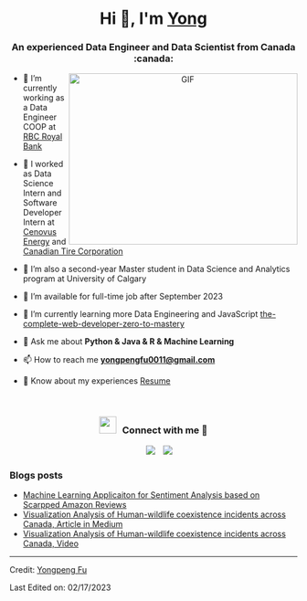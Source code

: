 
<!--
**YongpengFu/YongpengFu** is a ✨ _special_ ✨ repository because its `README.md` (this file) appears on your GitHub profile.

Here are some ideas to get you started:

- 🔭 I’m currently working on ...
- 🌱 I’m currently learning ...
- 👯 I’m looking to collaborate on ...
- 🤔 I’m looking for help with ...
- 💬 Ask me about ...
- 📫 How to reach me: ...
- 😄 Pronouns: ...
- ⚡ Fun fact: ...
-->

<h1 align="center">Hi 👋, I'm <a href="https://github.com/YongpengFu" target="blank">
Yong</a></h1>
<h3 align="center">An experienced Data Engineer and Data Scientist from Canada :canada:</h3>

<!--
<p align="left"> <img src="https://komarev.com/ghpvc/?username=100rabhcsmc&label=Profile%20views&color=0e75b6&style=flat" alt="100rabhcsmc" /> </p>
-->

<!--
<p align="left"> <a href="https://twitter.com/100rabhcsmc" target="blank"><img src="https://img.shields.io/twitter/follow/100rabhcsmc?logo=twitter&style=for-the-badge" alt="100rabhcsmc" /></a> </p>
-->

<a target="_blank" align="center">
  <img align="right" top="500" height="300" width="400" alt="GIF" src="https://media.giphy.com/media/SWoSkN6DxTszqIKEqv/giphy.gif">
</a>

- 🔭 I’m currently working as a Data Engineer COOP at <a href="https://www.rbcroyalbank.com/personal.html" target="blank">RBC Royal Bank</a>

- 🔭 I worked as Data Science Intern and Software Developer Intern at <a href="https://www.cenovus.com/" target="blank">Cenovus Energy</a> and <a href="https://corp.canadiantire.ca/English/home/default.aspx" target="blank">Canadian Tire Corporation</a>

- 🌱 I’m also a second-year Master student in Data Science and Analytics program at University of Calgary

- 🤝 I’m available for full-time job after September 2023

- 🌱 I’m currently learning more Data Engineering and JavaScript <a href="https://www.udemy.com/course/the-complete-web-developer-zero-to-mastery/learn/lecture/8670690?start=0#overview" target="blank">the-complete-web-developer-zero-to-mastery</a>

- 💬 Ask me about **Python & Java & R & Machine Learning**

- 📫 How to reach me **yongpengfu0011@gmail.com**

- 📄 Know about my experiences <a href="https://github.com/YongpengFu/Resume/blob/master/RESUME_YONGPENG_FU.pdf" target="blank">Resume</a>
<br/>
<h3 align="center" > <img src="https://media.giphy.com/media/iY8CRBdQXODJSCERIr/giphy.gif" width="30" height="30" style="margin-right: 10px;">Connect with me 🤝 </h3>

<p align="center">

 <div align="center"  class="icons-social" style="margin-left: 10px;">
        <a style="margin-left: 10px;"  target="_blank" href="[https://www.linkedin.com/in/saurabhmchavan/](https://www.linkedin.com/in/yongpeng-fu/)">
			<img src="https://img.icons8.com/doodle/40/000000/linkedin--v2.png"></a>
        <a style="margin-left: 10px;" target="_blank" href="https://github.com/YongpengFu">
		<img src="https://img.icons8.com/doodle/40/000000/github--v1.png"></a>
      </div>

</p>

### Blogs posts

<!-- BLOG-POST-LIST:START -->
- [Machine Learning Applicaiton for Sentiment Analysis based on Scarpped Amazon Reviews](https://lnkd.in/gu7Ceny2)
- [Visualization Analysis of Human-wildlife coexistence incidents across Canada, Article in Medium](https://medium.com/@yongpengfu0011/what-to-expect-in-the-face-of-wildlife-90088ab724aa)
- [Visualization Analysis of Human-wildlife coexistence incidents across Canada, Video](https://www.loom.com/share/be17394f8f154ae9928f129d49804b11)
<!-- BLOG-POST-LIST:END -->

---

Credit: [Yongpeng Fu](https://github.com/YongpengFu)

Last Edited on: 02/17/2023

